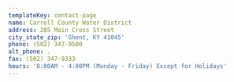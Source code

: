 ```yaml
---
templateKey: contact-page
name: Carroll County Water District
address: 205 Main Cross Street
city_state_zip: 'Ghent, KY 41045'
phone: (502) 347-9500
alt_phone: .
fax: (502) 347-9333
hours: '8:00AM - 4:00PM (Monday - Friday) Except for Holidays'
---
```


